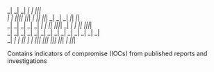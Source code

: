                                                                                                      
 _|          _|  _|    _|      _|          _|_|_|                                                    
 _|          _|      _|_|_|_|  _|_|_|    _|          _|_|      _|_|_|  _|    _|  _|  _|_|    _|_|    
 _|    _|    _|  _|    _|      _|    _|    _|_|    _|_|_|_|  _|        _|    _|  _|_|      _|_|_|_|  
   _|  _|  _|    _|    _|      _|    _|        _|  _|        _|        _|    _|  _|        _|        
     _|  _|      _|      _|_|  _|    _|  _|_|_|      _|_|_|    _|_|_|    _|_|_|  _|          _|_|_|  
                                                                                                     
                                                                                                     

Contains indicators of compromise (IOCs) from published reports and investigations